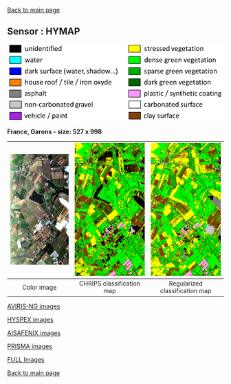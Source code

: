 [Back to main page](index.md)

## Sensor : HYMAP

<p align="center">
<img src="Complements/Legende_classif_ligne_v2.png" width="500" />
</p>

**France, Garons  -  size: 527 x 998**

<img src="Images/HYMAP/Garons/HyMap_Garons_00_IMAGE.jpg" width="270" /> | <img src="Images/HYMAP/Garons/HyMap_Garons_01_CLASSIF.png" width="270" /> | <img src="Images/HYMAP/Garons/HyMap_Garons_02_REGUL.png" width="270" />
:-: | :-: | :-:
Color image | CHRIPS classification map | Regularized classification map

[AVIRIS-NG images](visu_images_AVIRIS_NG.md)

[HYSPEX images](visu_images_HYSPEX.md)

[AISAFENIX images](visu_images_AISAFENIX.md)

[PRISMA images](visu_images_PRISMA.md)

[FULL Images](visu_images_BIG_IMAGES.md)

[Back to main page](index.md)


